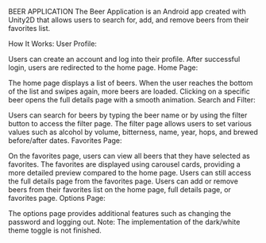 BEER APPLICATION
The Beer Application is an Android app created with Unity2D that allows users to search for, add, and remove beers from their favorites list.

How It Works:
User Profile:

Users can create an account and log into their profile.
After successful login, users are redirected to the home page.
Home Page:

The home page displays a list of beers.
When the user reaches the bottom of the list and swipes again, more beers are loaded.
Clicking on a specific beer opens the full details page with a smooth animation.
Search and Filter:

Users can search for beers by typing the beer name or by using the filter button to access the filter page.
The filter page allows users to set various values such as alcohol by volume, bitterness, name, year, hops, and brewed before/after dates.
Favorites Page:

On the favorites page, users can view all beers that they have selected as favorites.
The favorites are displayed using carousel cards, providing a more detailed preview compared to the home page.
Users can still access the full details page from the favorites page.
Users can add or remove beers from their favorites list on the home page, full details page, or favorites page.
Options Page:

The options page provides additional features such as changing the password and logging out.
Note: The implementation of the dark/white theme toggle is not finished.
